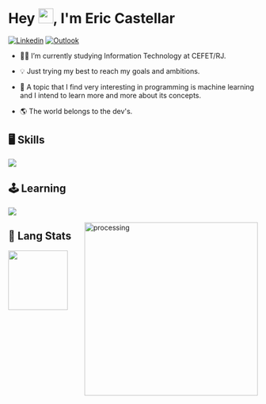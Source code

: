 <h1 align="left">Hey <img src="https://raw.githubusercontent.com/kaueMarques/kaueMarques/master/hi.gif" width="30px">, I'm Eric Castellar</h1>

[![Linkedin](https://img.shields.io/badge/-LinkedIn-blue?style=flat&logo=Linkedin&logoColor=white)](https://www.linkedin.com/in/eric-castellar-953791225/) [![Outlook](https://img.shields.io/badge/Microsoft_Outlook-0078D4?style=flat&amp;logo=microsoft-outlook&amp;logoColor=white)](mailto:eric.castellar@outlook.com)

- 👨‍💻 I’m currently studying Information Technology at CEFET/RJ.

- 💡 Just trying my best to reach my goals and ambitions.

- 🧠 A topic that I find very interesting in programming is machine learning and I intend to learn more and more about its concepts.

- 🌎 The world belongs to the dev's.
    
## 🖥️ Skills

<p align="left">
  <a href="https://skillicons.dev">
    <img src="https://skillicons.dev/icons?i=java,python,html,css,javascript,bootstrap,php,postgresql,git" />
  </a>
</p>

## 🕹️ Learning

<p align="left">
  <a href="https://skillicons.dev">
    <img src="https://skillicons.dev/icons?i=mysql,googlecloud,aws" />
  </a>
</p>

<img src="https://user-images.githubusercontent.com/86270246/167881063-7b1d3bd6-845d-426d-81e7-0ce87ec0e536.gif" alt="processing" width="350px" align="right">

## 💾 Lang Stats

<div align="left">
  <a href="https://github.com/Ericcastell">
  <img height="120em" src="https://github-readme-stats.vercel.app/api/top-langs/?username=Ericcastell&layout=compact&langs_count=7&theme=nightowl"/>
</div>
